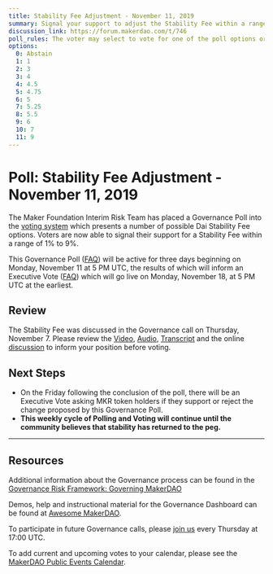 ```yaml
---
title: Stability Fee Adjustment - November 11, 2019
summary: Signal your support to adjust the Stability Fee within a range of 1% to 9%
discussion_link: https://forum.makerdao.com/t/746
poll_rules: The voter may select to vote for one of the poll options or they may elect to abstain from the poll entirely
options:
  0: Abstain
  1: 1
  2: 3
  3: 4
  4: 4.5
  5: 4.75
  6: 5
  7: 5.25
  8: 5.5
  9: 6
  10: 7
  11: 9
---
```


# Poll: Stability Fee Adjustment - November 11, 2019

The Maker Foundation Interim Risk Team has placed a Governance Poll into the [voting system](https://vote.makerdao.com/polling) which presents a number of possible Dai Stability Fee options. Voters are now able to signal their support for a Stability Fee within a range of 1% to 9%.

This Governance Poll ([FAQ](https://community-development.makerdao.com/governance/governance#is-there-more-than-one-type-of-vote)) will be active for three days beginning on Monday, November 11 at 5 PM UTC, the results of which will inform an Executive Vote ([FAQ](https://community-development.makerdao.com/governance/governance#what-is-continuous-approval-voting)) which will go live on Monday, November 18, at 5 PM UTC at the earliest.

## Review

The Stability Fee was discussed in the Governance call on Thursday, November 7. Please review the [Video](https://www.youtube.com/playlist?list=PLLzkWCj8ywWNq5-90-Id6VPSsrk4OWVan), [Audio](https://soundcloud.com/makerdao/sets/governance-and-risk), [Transcript](https://community-development.makerdao.com/governance/governance-and-risk-meetings/transcripts) and the online [discussion](https://forum.makerdao.com/c/governance) to inform your position before voting.

## Next Steps

- On the Friday following the conclusion of the poll, there will be an Executive Vote asking MKR token holders if they support or reject the change proposed by this Governance Poll.
- **This weekly cycle of Polling and Voting will continue until the community believes that stability has returned to the peg.**

---

## Resources

Additional information about the Governance process can be found in the [Governance Risk Framework: Governing MakerDAO](https://community-development.makerdao.com/governance/governance-risk-framework)

Demos, help and instructional material for the Governance Dashboard can be found at [Awesome MakerDAO](https://awesome.makerdao.com/#voting).

To participate in future Governance calls, please [join us](https://community-development.makerdao.com/governance/governance-and-risk-meetings) every Thursday at 17:00 UTC.

To add current and upcoming votes to your calendar, please see the [MakerDAO Public Events Calendar](https://calendar.google.com/calendar/embed?src=makerdao.com_3efhm2ghipksegl009ktniomdk%40group.calendar.google.com&ctz=America%2FLos_Angeles).
